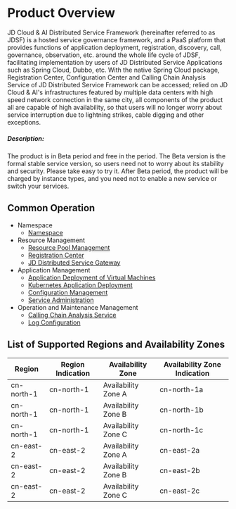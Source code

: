 
# Product Overview

JD Cloud & AI Distributed Service Framework (hereinafter referred to as JDSF) is a hosted service governance framework, and a PaaS platform that provides functions of application deployment, registration, discovery, call, governance, observation, etc. around the whole life cycle of JDSF, facilitating implementation by users of JD Distributed Service Applications such as Spring Cloud, Dubbo, etc. With the native Spring Cloud package, Registration Center, Configuration Center and Calling Chain Analysis Service of JD Distributed Service Framework can be accessed; relied on JD Cloud & AI's infrastructures featured by multiple data centers with high speed network connection in the same city, all components of the product all are capable of high availability, so that users will no longer worry about service interruption due to lightning strikes, cable digging and other exceptions.


##### Description: 
The product is in Beta period and free in the period. The Beta version is the formal stable service version, so users need not to worry about its stability and security. Please take easy to try it. After Beta period, the product will be charged by instance types, and you need not to enable a new service or switch your services.


## Common Operation

- Namespace
	- [Namespace](../Operation-Guide/Namespace.md)	
- Resource Management
	- [Resource Pool Management](../Operation-Guide/Resource-Manage/Resource-List.md)
	- [Registration Center](../Operation-Guide/Resource-Manage/Cluster.md)
	- [JD Distributed Service Gateway](../Operation-Guide/Resource-Manage/JDSFGW.md)
- Application Management
	- [Application Deployment of Virtual Machines](../Operation-Guide/APP-Manage/APPDeloy.md)
	- [Kubernetes Application Deployment](../Operation-Guide/APP-Manage/APPDeloyK8S.md)
	- [Configuration Management](../Operation-Guide/APP-Manage/Config-Manage.md)
	- [Service Administration](../Operation-Guide/APP-Manage/Service-Assignuse.md)
- Operation and Maintenance Management
	- [Calling Chain Analysis Service](../Operation-Guide/DevOps/Analysis-Service.md)
	- [Log Configuration](../Operation-Guide/DevOps/LogConfig.md)
	


## List of Supported Regions and Availability Zones
|Region|Region Indication|Availability Zone|Availability Zone Indication|
|---|---|---|---|
|cn-north-1|cn-north-1|Availability Zone A|cn-north-1a|
|cn-north-1|cn-north-1|Availability Zone B|cn-north-1b|
|cn-north-1|cn-north-1|Availability Zone C|cn-north-1c|
|cn-east-2|cn-east-2|Availability Zone A|cn-east-2a|
|cn-east-2|cn-east-2|Availability Zone B|cn-east-2b|
|cn-east-2|cn-east-2|Availability Zone C|cn-east-2c|

